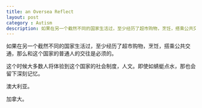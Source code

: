 ```yaml
---
title: an Oversea Reflect
layout: post
category : Autism
description: 如果在另一个截然不同的国家生活过，至少经历了超市购物，烹饪，搭乘公共交通，那么和这个国家的普通人的交往是必须的。
---
```


如果在另一个截然不同的国家生活过，至少经历了超市购物，烹饪，搭乘公共交通，那么和这个国家的普通人的交往是必须的。

这个时候大多数人将体验到这个国家的社会制度，人文。即使如蜻蜓点水，那也会留下深刻记忆。

澳大利亚。

加拿大。
